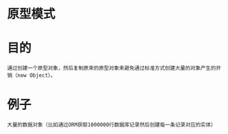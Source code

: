 # 原型模式

# 目的
    通过创建一个原型对象，然后复制原来的原型对象来避免通过标准方式创建大量的对象产生的开销（new Object）。
 
 # 例子
    大量的数据对象（比如通过ORM获取1000000行数据库记录然后创建每一条记录对应的实体）